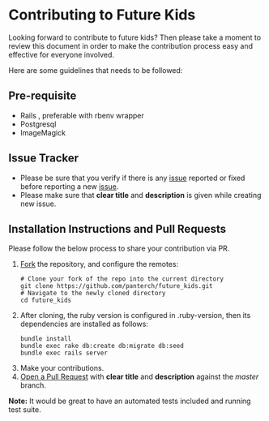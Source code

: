 # Contributing to Future Kids

Looking forward to contribute to future kids? Then please take a moment to review this document in order to make the contribution process easy and effective for everyone involved.

Here are some guidelines that needs to be followed:

## Pre-requisite
* Rails , preferable with rbenv wrapper
* Postgresql
* ImageMagick

## Issue Tracker

* Please be sure that you verify if there is any [issue](https://github.com/panterch/future_kids/issues) reported or fixed before reporting a new [issue](https://github.com/panterch/future_kids/issues).
* Please make sure that __clear title__ and __description__ is given while creating new issue.

## Installation Instructions and Pull Requests

Please follow the below process to share your contribution via PR.

1. [Fork](https://help.github.com/articles/fork-a-repo) the repository, and configure the remotes:
    ```
    # Clone your fork of the repo into the current directory
    git clone https://github.com/panterch/future_kids.git
    # Navigate to the newly cloned directory
    cd future_kids
    ```
2. After cloning, the ruby version is configured in .ruby-version, then its dependencies are installed as follows:
    ```
    bundle install
    bundle exec rake db:create db:migrate db:seed
    bundle exec rails server
    ```
3. Make your contributions.
4. [Open a Pull Request](https://help.github.com/articles/about-pull-requests/) with __clear title__ and __description__ against the _master_ branch.

__Note:__ It would be great to have an automated tests included and running test suite.
